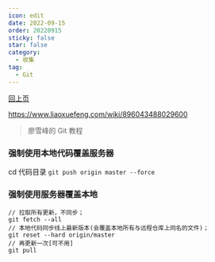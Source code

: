 ```yaml
---
icon: edit
date: 2022-09-15
order: 20220915
sticky: false
star: false
category:
  - 收集
tag:
  - Git
---
```


[回上页](../)

https://www.liaoxuefeng.com/wiki/896043488029600

> 廖雪峰的 Git 教程

### 强制使用本地代码覆盖服务器

cd 代码目录
`git push origin master --force`

### 强制使用服务器覆盖本地

```
// 拉取所有更新，不同步；
git fetch --all
// 本地代码同步线上最新版本(会覆盖本地所有与远程仓库上同名的文件)；
git reset --hard origin/master
// 再更新一次[可不用]
git pull
```
